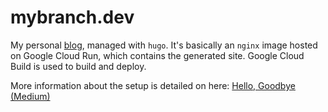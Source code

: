 # mybranch.dev

My personal [blog](https://blog.mybranch.dev), managed with `hugo`. It's basically an `nginx` image hosted on Google Cloud Run, which contains the generated site. Google Cloud Build is used to build and deploy.

More information about the setup is detailed on here: [Hello, Goodbye (Medium)](https://mybranch.dev/posts/hello/)
